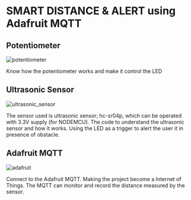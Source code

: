 # SMART DISTANCE & ALERT using Adafruit MQTT

## Potentiometer
![potentiometer](https://user-images.githubusercontent.com/44058064/49787434-a9f71f00-fd61-11e8-9163-49be91692240.png)

Know how the potentiometer works and make it control the LED

## Ultrasonic Sensor
![ultrasonic_sensor](https://user-images.githubusercontent.com/44058064/49787285-3fde7a00-fd61-11e8-83d9-9f3c218abecf.png)

The sensor used is ultrasonic sensor; hc-sr04p, which can be operated with 3.3V supply (for NODEMCU).
The code to understand the ultrasonic sensor and how it works.
Using the LED as a trigger to alert the user it in presence of obstacle.

## Adafruit MQTT
![adafruit](https://user-images.githubusercontent.com/44058064/49788672-eaa46780-fd64-11e8-8c34-c8aebabb943e.png)

  Connect to the Adafruit MQTT.
  Making the project become a Internet of Things.
  The MQTT can monitor and record the distance measured by the sensor.
